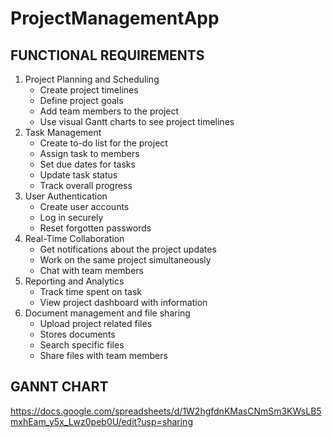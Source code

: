 # ProjectManagementApp

## FUNCTIONAL REQUIREMENTS
1.	Project Planning and Scheduling
    -	Create project timelines
    -	Define project goals 
    -	Add team members to the project
    -	Use visual Gantt charts to see project timelines
2.	Task Management
    -	Create to-do list for the project
    -	Assign task to members
    -	Set due dates for tasks
    -	Update task status
    -	Track overall progress
3.	User Authentication
    -	Create user accounts
    -	Log in securely
    -	Reset forgotten passwords
4.	Real-Time Collaboration
    -	Get notifications about the project updates
    -	Work on the same project simultaneously
    -	Chat with team members
5.	Reporting and Analytics
    -	Track time spent on task
    -	View project dashboard with information
6.	Document management and file sharing
    -	Upload project related files
    -	Stores documents
    -	Search specific files
    -	Share files with team members

## GANNT CHART
https://docs.google.com/spreadsheets/d/1W2hgfdnKMasCNmSm3KWsLB5mxhEam_y5x_Lwz0peb0U/edit?usp=sharing
